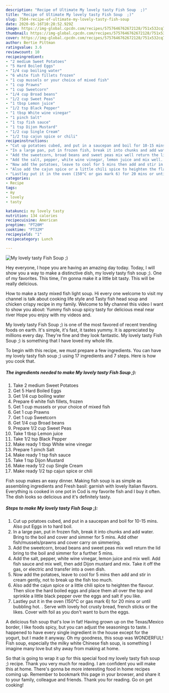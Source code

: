 ```yaml
---
description: "Recipe of Ultimate My lovely tasty Fish Soup  ;)"
title: "Recipe of Ultimate My lovely tasty Fish Soup  ;)"
slug: 7504-recipe-of-ultimate-my-lovely-tasty-fish-soup
date: 2020-05-16T10:28:52.929Z
image: https://img-global.cpcdn.com/recipes/5757646762672128/751x532cq70/my-lovely-tasty-fish-soup-recipe-main-photo.jpg
thumbnail: https://img-global.cpcdn.com/recipes/5757646762672128/751x532cq70/my-lovely-tasty-fish-soup-recipe-main-photo.jpg
cover: https://img-global.cpcdn.com/recipes/5757646762672128/751x532cq70/my-lovely-tasty-fish-soup-recipe-main-photo.jpg
author: Bertie Pittman
ratingvalue: 3.6
reviewcount: 10
recipeingredient:
- "2 medium Sweet Potatoes"
- "5 Hard Boiled Eggs"
- "1/4 cup boiling water"
- "6 white fish fillets frozen"
- "1 cup mussels or your choice of mixed fish"
- "1 cup Prawns"
- "1 cup Sweetcorn"
- "1/4 cup Broad beans"
- "1/2 cup Sweet Peas"
- "1 tbsp Lemon juice"
- "1/2 tsp Black Pepper"
- "1 tbsp White wine vinegar"
- "1 pinch Salt"
- "1 tsp fish sauce"
- "1 tsp Dijon Mustard"
- "1/2 cup Single Cream"
- "1/2 tsp cajun spice or chili"
recipeinstructions:
- "Cut up potatoes cubed, and put in a saucepan and boil for 10-15 mins. Also put Eggs in to hard boil."
- "In a large pan, put in frozen fish, break it into chunks and add water. Bring to the boil and cover and simmer for 5 mins. Add other fish/mussels/prawns and cover carry on simmering."
- "Add the sweetcorn, broad beans and sweet peas mix well return the lid bring to the boil and simmer for a further 5 mins."
- "Add the salt, pepper, white wine vinegar, lemon juice and mix well. Add fish sauce and mix well, then add Dijon mustard and mix. Take it off the gas, or electric and transfer into a oven dish."
- "Now add the potatoes, leave to cool for 5 mins then add and stir in cream gently, not to break up the fish too much."
- "Also add the cajun spice or a little chili spice to heighten the flavour. Then slice the hard boiled eggs and place them all over the top and sprinkle a little black pepper over the eggs and salt if you like."
- "Lastley put it in the oven (150°C or gas mark 6) for 20 mins or until bubbling hot. . Serve with lovely hot crusty bread, french sticks or the likes. Cover with foil as you don&#39;t want to burn the eggs."
categories:
- Recipe
tags:
- my
- lovely
- tasty

katakunci: my lovely tasty 
nutrition: 134 calories
recipecuisine: American
preptime: "PT20M"
cooktime: "PT32M"
recipeyield: "1"
recipecategory: Lunch

---
```



![My lovely tasty Fish Soup  ;)](https://img-global.cpcdn.com/recipes/5757646762672128/751x532cq70/my-lovely-tasty-fish-soup-recipe-main-photo.jpg)

Hey everyone, I hope you are having an amazing day today. Today, I will show you a way to make a distinctive dish, my lovely tasty fish soup  ;). One of my favorites. This time, I'm gonna make it a little bit tasty. This will be really delicious.

How to make a tasty mixed fish light soup. Hi every one welcome to visit my channel is talk about cooking life style and Tasty fish head soup and chicken crispy recipe in my family. Welcome to My channel this video I want to show you about: Yummy fish soup spicy tasty for delicious meal near river Hope you enjoy with my videos and.

My lovely tasty Fish Soup  ;) is one of the most favored of recent trending foods on earth. It's simple, it's fast, it tastes yummy. It is appreciated by millions every day. They're fine and they look fantastic. My lovely tasty Fish Soup  ;) is something that I have loved my whole life.


To begin with this recipe, we must prepare a few ingredients. You can have my lovely tasty fish soup  ;) using 17 ingredients and 7 steps. Here is how you cook that.

<!--inarticleads1-->

##### The ingredients needed to make My lovely tasty Fish Soup  ;):

1. Take 2 medium Sweet Potatoes
1. Get 5 Hard Boiled Eggs
1. Get 1/4 cup boiling water
1. Prepare 6 white fish fillets, frozen
1. Get 1 cup mussels or your choice of mixed fish
1. Get 1 cup Prawns
1. Get 1 cup Sweetcorn
1. Get 1/4 cup Broad beans
1. Prepare 1/2 cup Sweet Peas
1. Take 1 tbsp Lemon juice
1. Take 1/2 tsp Black Pepper
1. Make ready 1 tbsp White wine vinegar
1. Prepare 1 pinch Salt
1. Make ready 1 tsp fish sauce
1. Take 1 tsp Dijon Mustard
1. Make ready 1/2 cup Single Cream
1. Make ready 1/2 tsp cajun spice or chili


Fish soup makes an easy dinner. Making fish soup is as simple as assembling ingredients and Fresh basil: garnish with lovely Italian flavors. Everything is cooked in one pot in Cod is my favorite fish and I buy it often. The dish looks so delicious and it&#39;s definitely tasty. 

<!--inarticleads2-->

##### Steps to make My lovely tasty Fish Soup  ;):

1. Cut up potatoes cubed, and put in a saucepan and boil for 10-15 mins. Also put Eggs in to hard boil.
1. In a large pan, put in frozen fish, break it into chunks and add water. Bring to the boil and cover and simmer for 5 mins. Add other fish/mussels/prawns and cover carry on simmering.
1. Add the sweetcorn, broad beans and sweet peas mix well return the lid bring to the boil and simmer for a further 5 mins.
1. Add the salt, pepper, white wine vinegar, lemon juice and mix well. Add fish sauce and mix well, then add Dijon mustard and mix. Take it off the gas, or electric and transfer into a oven dish.
1. Now add the potatoes, leave to cool for 5 mins then add and stir in cream gently, not to break up the fish too much.
1. Also add the cajun spice or a little chili spice to heighten the flavour. Then slice the hard boiled eggs and place them all over the top and sprinkle a little black pepper over the eggs and salt if you like.
1. Lastley put it in the oven (150°C or gas mark 6) for 20 mins or until bubbling hot. . Serve with lovely hot crusty bread, french sticks or the likes. Cover with foil as you don&#39;t want to burn the eggs.


A delicious fish soup that&#39;s low in fat! Having grown up on the Texas/Mexico border, I like foods spicy, but you can adjust the seasonings to taste. I happened to have every single ingredient in the house except for the yogurt, but I made it anyway. Oh my goodness, this soup was WONDERFUL! Fish soup, especially the milky white Chinese fish soup, is something I imagine many love but shy away from making at home. 

So that is going to wrap it up for this special food my lovely tasty fish soup  ;) recipe. Thank you very much for reading. I am confident you will make this at home. There's gonna be more interesting food in home recipes coming up. Remember to bookmark this page in your browser, and share it to your family, colleague and friends. Thank you for reading. Go on get cooking!
